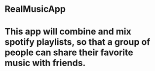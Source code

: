 # RealMusicApp

# This app will combine and mix spotify playlists, so that a group of people can share their favorite music with friends.
